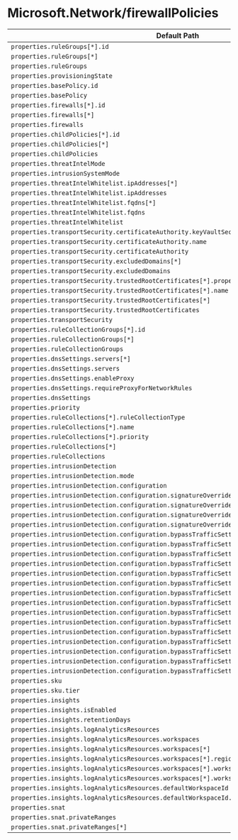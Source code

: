 # Microsoft.Network/firewallPolicies

| Default Path | Alias |
|---|---|
| `properties.ruleGroups[*].id` | `Microsoft.Network/firewallPolicies/ruleGroups[*].id` |
| `properties.ruleGroups[*]` | `Microsoft.Network/firewallPolicies/ruleGroups[*]` |
| `properties.ruleGroups` | `Microsoft.Network/firewallPolicies/ruleGroups` |
| `properties.provisioningState` | `Microsoft.Network/firewallPolicies/provisioningState` |
| `properties.basePolicy.id` | `Microsoft.Network/firewallPolicies/basePolicy.id` |
| `properties.basePolicy` | `Microsoft.Network/firewallPolicies/basePolicy` |
| `properties.firewalls[*].id` | `Microsoft.Network/firewallPolicies/firewalls[*].id` |
| `properties.firewalls[*]` | `Microsoft.Network/firewallPolicies/firewalls[*]` |
| `properties.firewalls` | `Microsoft.Network/firewallPolicies/firewalls` |
| `properties.childPolicies[*].id` | `Microsoft.Network/firewallPolicies/childPolicies[*].id` |
| `properties.childPolicies[*]` | `Microsoft.Network/firewallPolicies/childPolicies[*]` |
| `properties.childPolicies` | `Microsoft.Network/firewallPolicies/childPolicies` |
| `properties.threatIntelMode` | `Microsoft.Network/firewallPolicies/threatIntelMode` |
| `properties.intrusionSystemMode` | `Microsoft.Network/firewallPolicies/intrusionSystemMode` |
| `properties.threatIntelWhitelist.ipAddresses[*]` | `Microsoft.Network/firewallPolicies/threatIntelWhitelist.ipAddresses[*]` |
| `properties.threatIntelWhitelist.ipAddresses` | `Microsoft.Network/firewallPolicies/threatIntelWhitelist.ipAddresses` |
| `properties.threatIntelWhitelist.fqdns[*]` | `Microsoft.Network/firewallPolicies/threatIntelWhitelist.fqdns[*]` |
| `properties.threatIntelWhitelist.fqdns` | `Microsoft.Network/firewallPolicies/threatIntelWhitelist.fqdns` |
| `properties.threatIntelWhitelist` | `Microsoft.Network/firewallPolicies/threatIntelWhitelist` |
| `properties.transportSecurity.certificateAuthority.keyVaultSecretId` | `Microsoft.Network/firewallPolicies/transportSecurity.certificateAuthority.keyVaultSecretId` |
| `properties.transportSecurity.certificateAuthority.name` | `Microsoft.Network/firewallPolicies/transportSecurity.certificateAuthority.name` |
| `properties.transportSecurity.certificateAuthority` | `Microsoft.Network/firewallPolicies/transportSecurity.certificateAuthority` |
| `properties.transportSecurity.excludedDomains[*]` | `Microsoft.Network/firewallPolicies/transportSecurity.excludedDomains[*]` |
| `properties.transportSecurity.excludedDomains` | `Microsoft.Network/firewallPolicies/transportSecurity.excludedDomains` |
| `properties.transportSecurity.trustedRootCertificates[*].properties.keyVaultSecretId` | `Microsoft.Network/firewallPolicies/transportSecurity.trustedRootCertificates[*].keyVaultSecretId` |
| `properties.transportSecurity.trustedRootCertificates[*].name` | `Microsoft.Network/firewallPolicies/transportSecurity.trustedRootCertificates[*].name` |
| `properties.transportSecurity.trustedRootCertificates[*]` | `Microsoft.Network/firewallPolicies/transportSecurity.trustedRootCertificates[*]` |
| `properties.transportSecurity.trustedRootCertificates` | `Microsoft.Network/firewallPolicies/transportSecurity.trustedRootCertificates` |
| `properties.transportSecurity` | `Microsoft.Network/firewallPolicies/transportSecurity` |
| `properties.ruleCollectionGroups[*].id` | `Microsoft.Network/firewallPolicies/ruleCollectionGroups[*].id` |
| `properties.ruleCollectionGroups[*]` | `Microsoft.Network/firewallPolicies/ruleCollectionGroups[*]` |
| `properties.ruleCollectionGroups` | `Microsoft.Network/firewallPolicies/ruleCollectionGroups` |
| `properties.dnsSettings.servers[*]` | `Microsoft.Network/firewallPolicies/dnsSettings.servers[*]` |
| `properties.dnsSettings.servers` | `Microsoft.Network/firewallPolicies/dnsSettings.servers` |
| `properties.dnsSettings.enableProxy` | `Microsoft.Network/firewallPolicies/dnsSettings.enableProxy` |
| `properties.dnsSettings.requireProxyForNetworkRules` | `Microsoft.Network/firewallPolicies/dnsSettings.requireProxyForNetworkRules` |
| `properties.dnsSettings` | `Microsoft.Network/firewallPolicies/dnsSettings` |
| `properties.priority` | `Microsoft.Network/firewallPolicies/ruleCollectionGroups.priority` |
| `properties.ruleCollections[*].ruleCollectionType` | `Microsoft.Network/firewallPolicies/ruleCollectionGroups.ruleCollections[*].ruleCollectionType` |
| `properties.ruleCollections[*].name` | `Microsoft.Network/firewallPolicies/ruleCollectionGroups.ruleCollections[*].name` |
| `properties.ruleCollections[*].priority` | `Microsoft.Network/firewallPolicies/ruleCollectionGroups.ruleCollections[*].priority` |
| `properties.ruleCollections[*]` | `Microsoft.Network/firewallPolicies/ruleCollectionGroups.ruleCollections[*]` |
| `properties.ruleCollections` | `Microsoft.Network/firewallPolicies/ruleCollectionGroups.ruleCollections` |
| `properties.intrusionDetection` | `Microsoft.Network/firewallPolicies/intrusionDetection` |
| `properties.intrusionDetection.mode` | `Microsoft.Network/firewallPolicies/intrusionDetection.mode` |
| `properties.intrusionDetection.configuration` | `Microsoft.Network/firewallPolicies/intrusionDetection.configuration` |
| `properties.intrusionDetection.configuration.signatureOverrides` | `Microsoft.Network/firewallPolicies/intrusionDetection.configuration.signatureOverrides` |
| `properties.intrusionDetection.configuration.signatureOverrides[*]` | `Microsoft.Network/firewallPolicies/intrusionDetection.configuration.signatureOverrides[*]` |
| `properties.intrusionDetection.configuration.signatureOverrides[*].id` | `Microsoft.Network/firewallPolicies/intrusionDetection.configuration.signatureOverrides[*].id` |
| `properties.intrusionDetection.configuration.signatureOverrides[*].mode` | `Microsoft.Network/firewallPolicies/intrusionDetection.configuration.signatureOverrides[*].mode` |
| `properties.intrusionDetection.configuration.bypassTrafficSettings` | `Microsoft.Network/firewallPolicies/intrusionDetection.configuration.bypassTrafficSettings` |
| `properties.intrusionDetection.configuration.bypassTrafficSettings[*]` | `Microsoft.Network/firewallPolicies/intrusionDetection.configuration.bypassTrafficSettings[*]` |
| `properties.intrusionDetection.configuration.bypassTrafficSettings[*].name` | `Microsoft.Network/firewallPolicies/intrusionDetection.configuration.bypassTrafficSettings[*].name` |
| `properties.intrusionDetection.configuration.bypassTrafficSettings[*].description` | `Microsoft.Network/firewallPolicies/intrusionDetection.configuration.bypassTrafficSettings[*].description` |
| `properties.intrusionDetection.configuration.bypassTrafficSettings[*].protocol` | `Microsoft.Network/firewallPolicies/intrusionDetection.configuration.bypassTrafficSettings[*].protocol` |
| `properties.intrusionDetection.configuration.bypassTrafficSettings[*].sourceAddresses` | `Microsoft.Network/firewallPolicies/intrusionDetection.configuration.bypassTrafficSettings[*].sourceAddresses` |
| `properties.intrusionDetection.configuration.bypassTrafficSettings[*].sourceAddresses[*]` | `Microsoft.Network/firewallPolicies/intrusionDetection.configuration.bypassTrafficSettings[*].sourceAddresses[*]` |
| `properties.intrusionDetection.configuration.bypassTrafficSettings[*].destinationAddresses` | `Microsoft.Network/firewallPolicies/intrusionDetection.configuration.bypassTrafficSettings[*].destinationAddresses` |
| `properties.intrusionDetection.configuration.bypassTrafficSettings[*].destinationAddresses[*]` | `Microsoft.Network/firewallPolicies/intrusionDetection.configuration.bypassTrafficSettings[*].destinationAddresses[*]` |
| `properties.intrusionDetection.configuration.bypassTrafficSettings[*].destinationPorts` | `Microsoft.Network/firewallPolicies/intrusionDetection.configuration.bypassTrafficSettings[*].destinationPorts` |
| `properties.intrusionDetection.configuration.bypassTrafficSettings[*].destinationPorts[*]` | `Microsoft.Network/firewallPolicies/intrusionDetection.configuration.bypassTrafficSettings[*].destinationPorts[*]` |
| `properties.intrusionDetection.configuration.bypassTrafficSettings[*].sourceIpGroups` | `Microsoft.Network/firewallPolicies/intrusionDetection.configuration.bypassTrafficSettings[*].sourceIpGroups` |
| `properties.intrusionDetection.configuration.bypassTrafficSettings[*].sourceIpGroups[*]` | `Microsoft.Network/firewallPolicies/intrusionDetection.configuration.bypassTrafficSettings[*].sourceIpGroups[*]` |
| `properties.intrusionDetection.configuration.bypassTrafficSettings[*].destinationIpGroups` | `Microsoft.Network/firewallPolicies/intrusionDetection.configuration.bypassTrafficSettings[*].destinationIpGroups` |
| `properties.intrusionDetection.configuration.bypassTrafficSettings[*].destinationIpGroups[*]` | `Microsoft.Network/firewallPolicies/intrusionDetection.configuration.bypassTrafficSettings[*].destinationIpGroups[*]` |
| `properties.sku` | `Microsoft.Network/firewallPolicies/sku` |
| `properties.sku.tier` | `Microsoft.Network/firewallPolicies/sku.tier` |
| `properties.insights` | `Microsoft.Network/firewallPolicies/insights` |
| `properties.insights.isEnabled` | `Microsoft.Network/firewallPolicies/insights.isEnabled` |
| `properties.insights.retentionDays` | `Microsoft.Network/firewallPolicies/insights.retentionDays` |
| `properties.insights.logAnalyticsResources` | `Microsoft.Network/firewallPolicies/insights.logAnalyticsResources` |
| `properties.insights.logAnalyticsResources.workspaces` | `Microsoft.Network/firewallPolicies/insights.logAnalyticsResources.workspaces` |
| `properties.insights.logAnalyticsResources.workspaces[*]` | `Microsoft.Network/firewallPolicies/insights.logAnalyticsResources.workspaces[*]` |
| `properties.insights.logAnalyticsResources.workspaces[*].region` | `Microsoft.Network/firewallPolicies/insights.logAnalyticsResources.workspaces[*].region` |
| `properties.insights.logAnalyticsResources.workspaces[*].workspaceId` | `Microsoft.Network/firewallPolicies/insights.logAnalyticsResources.workspaces[*].workspaceId` |
| `properties.insights.logAnalyticsResources.workspaces[*].workspaceId.id` | `Microsoft.Network/firewallPolicies/insights.logAnalyticsResources.workspaces[*].workspaceId.id` |
| `properties.insights.logAnalyticsResources.defaultWorkspaceId` | `Microsoft.Network/firewallPolicies/insights.logAnalyticsResources.defaultWorkspaceId` |
| `properties.insights.logAnalyticsResources.defaultWorkspaceId.id` | `Microsoft.Network/firewallPolicies/insights.logAnalyticsResources.defaultWorkspaceId.id` |
| `properties.snat` | `Microsoft.Network/firewallPolicies/snat` |
| `properties.snat.privateRanges` | `Microsoft.Network/firewallPolicies/snat.privateRanges` |
| `properties.snat.privateRanges[*]` | `Microsoft.Network/firewallPolicies/snat.privateRanges[*]` |

